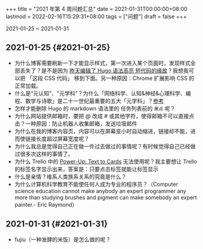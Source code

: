 +++
title = "2021 年第 4 周问题汇总"
date = 2021-01-31T00:00:00+08:00
lastmod = 2022-02-16T15:29:31+08:00
tags = ["问题"]
draft = false
+++

2021-01-25 ~ 2021-01-31


## 2021-01-25 {#2021-01-25}

-   为什么博客需要刷新一下才能显示样式，第一次进入某个页面时，发现样式全部丢失了？是不是因为
    [昨天编辑了 Hugo 语法高亮 短代码的缘故](https://github.com/tianheg/blog/compare/1bed2bcf1a4270fcf4f9382b0d4151d14e9ebac1...main)？我想我可以把 「这段 CSS 代码」
    移到下面。另一种原因：Chrome 扩展影响 CSS 的正常加载。
-   什么是“元认知”、"元学科"？为什么「网络科学、认知&amp;神经&amp;心理科学、编程、数学与诗歌」是二十一世纪最重要的五大「元学科」？[参考](https://www.yangzhiping.com/psy/openmintalk.html)
-   怎样才能删除 Hugo 的 markdown 语法里的 任务列表前的 `黑点` 呢？
-   为什么网站提供邮箱时，要把 @ 改成 #
    或其他字符，使得邮箱不可以直接点击？一种原因：防止机器人收集邮箱，发送垃圾邮件
-   为什么在我的博客内容页，内容可以在屏幕变小时自动缩进，链接却不能，进而使链接长度超过屏幕宽度呢？
-   为什么我总是觉得自己正在做一件过去做过的事情呢？有时候觉得自己已经做过很多次这样的事情了。
-   为什么 Trello 中的 [Power-Up:
    Text to Cards](https://trello.com/power-ups/5e14aa34ce4580518945bf9b/text-to-cards) 无法使用呢？我主要想让 Trello
    的标签名字显示出来，答案是：只要点击标签就能让标签显示
-   什么是亲情？维系人类族系关系的究竟是什么？
-   为什么计算机科学教育不能使任何人成为专业的程序员？（Computer science
    education cannot make anybody an expert programmer any more than
    studying brushes and pigment can make somebody an expert painter.-
    Eric Raymond）


## 2021-01-31 {#2021-01-31}

-   fujiu（一种发酵的米饭）是怎么做的呢？